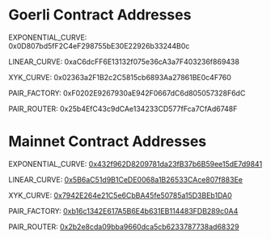 # Goerli Contract Addresses

EXPONENTIAL_CURVE: 0x0D807bd5fF2C4eF298755bE30E22926b33244B0c

LINEAR_CURVE: 0xaC6dcFF6E13132f075e36cA3a7F403236f869438

XYK_CURVE: 
0x02363a2F1B2c2C5815cb6893Aa27861BE0c4F760

PAIR_FACTORY: 0xF0202E9267930aE942F0667dC6d805057328F6dC

PAIR_ROUTER: 0x25b4EfC43c9dCAe134233CD577fFca7CfAd6748F

# Mainnet Contract Addresses

EXPONENTIAL_CURVE: [0x432f962D8209781da23fB37b6B59ee15dE7d9841](https://etherscan.io/address/0x432f962D8209781da23fB37b6B59ee15dE7d9841)

LINEAR_CURVE: [0x5B6aC51d9B1CeDE0068a1B26533CAce807f883Ee](https://etherscan.io/address/0x5B6aC51d9B1CeDE0068a1B26533CAce807f883Ee)

XYK_CURVE: [0x7942E264e21C5e6CbBA45fe50785a15D3BEb1DA0](https://etherscan.io/address/0x7942e264e21c5e6cbba45fe50785a15d3beb1da0)

PAIR_FACTORY: [0xb16c1342E617A5B6E4b631EB114483FDB289c0A4](https://etherscan.io/address/0xb16c1342E617A5B6E4b631EB114483FDB289c0A4)

PAIR_ROUTER: [0x2b2e8cda09bba9660dca5cb6233787738ad68329](https://etherscan.io/address/0x2b2e8cda09bba9660dca5cb6233787738ad68329)